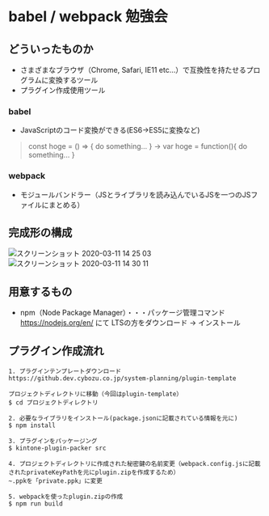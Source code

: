 # babel / webpack 勉強会

## どういったものか
- さまざまなブラウザ（Chrome, Safari, IE11 etc...）で互換性を持たせるプログラムに変換するツール
- プラグイン作成使用ツール

### babel
- JavaScriptのコード変換ができる(ES6→ES5に変換など)
>const hoge = () => { do something... } → var hoge = function(){ do something... }

### webpack
- モジュールバンドラー（JSとライブラリを読み込んでいるJSを一つのJSファイルにまとめる）

## 完成形の構成
![スクリーンショット 2020-03-11 14 25 03](https://user-images.githubusercontent.com/36327504/76385229-91324a80-63a4-11ea-9d5d-5072b924e955.png)
![スクリーンショット 2020-03-11 14 30 11](https://user-images.githubusercontent.com/36327504/76385609-744a4700-63a5-11ea-891e-43d06c07f206.png)

## 用意するもの
- npm（Node Package Manager）・・・パッケージ管理コマンド  
https://nodejs.org/en/ にて LTSの方をダウンロード → インストール

## プラグイン作成流れ
```
1. プラグインテンプレートダウンロード
https://github.dev.cybozu.co.jp/system-planning/plugin-template 

プロジェクトディレクトリに移動（今回はplugin-template）
$ cd プロジェクトディレクトリ

2. 必要なライブラリをインストール(package.jsonに記載されている情報を元に)
$ npm install

3. プラグインをパッケージング
$ kintone-plugin-packer src

4. プロジェクトディレクトリに作成された秘密鍵の名前変更（webpack.config.jsに記載されたprivateKeyPathを元にplugin.zipを作成するため）
~.ppkを「private.ppk」に変更

5. webpackを使ったplugin.zipの作成
$ npm run build

```
